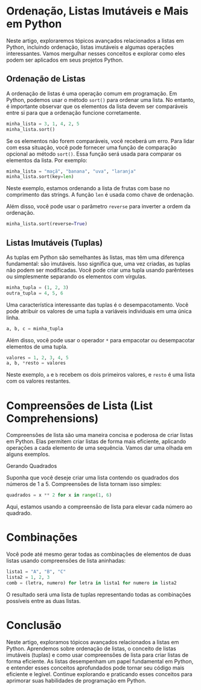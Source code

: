 
#  Ordenação, Listas Imutáveis e Mais em Python

Neste artigo, exploraremos tópicos avançados relacionados a listas em Python, incluindo ordenação, listas imutáveis e algumas operações interessantes. Vamos mergulhar nesses conceitos e explorar como eles podem ser aplicados em seus projetos Python.

## Ordenação de Listas

A ordenação de listas é uma operação comum em programação. Em Python, podemos usar o método `sort()` para ordenar uma lista. No entanto, é importante observar que os elementos da lista devem ser comparáveis entre si para que a ordenação funcione corretamente.

```python
minha_lista = 3, 1, 4, 2, 5
minha_lista.sort()
```

Se os elementos não forem comparáveis, você receberá um erro. Para lidar com essa situação, você pode fornecer uma função de comparação opcional ao método `sort()`. Essa função será usada para comparar os elementos da lista. Por exemplo:

```python
minha_lista = "maçã", "banana", "uva", "laranja"
minha_lista.sort(key=len)
```

Neste exemplo, estamos ordenando a lista de frutas com base no comprimento das strings. A função `len` é usada como chave de ordenação.

Além disso, você pode usar o parâmetro `reverse` para inverter a ordem da ordenação.

```python
minha_lista.sort(reverse=True)
```

## Listas Imutáveis (Tuplas)

As tuplas em Python são semelhantes às listas, mas têm uma diferença fundamental: são imutáveis. Isso significa que, uma vez criadas, as tuplas não podem ser modificadas. Você pode criar uma tupla usando parênteses ou simplesmente separando os elementos com vírgulas.

```python
minha_tupla = (1, 2, 3)
outra_tupla = 4, 5, 6
```

Uma característica interessante das tuplas é o desempacotamento. Você pode atribuir os valores de uma tupla a variáveis individuais em uma única linha.

```python
a, b, c = minha_tupla
```

Além disso, você pode usar o operador `*` para empacotar ou desempacotar elementos de uma tupla.

```python
valores = 1, 2, 3, 4, 5
a, b, *resto = valores
```

Neste exemplo, `a` e `b` recebem os dois primeiros valores, e `resto` é uma lista com os valores restantes.

# Compreensões de Lista (List Comprehensions)

Compreensões de lista são uma maneira concisa e poderosa de criar listas em Python. Elas permitem criar listas de forma mais eficiente, aplicando operações a cada elemento de uma sequência. Vamos dar uma olhada em alguns exemplos.

 Gerando Quadrados

Suponha que você deseje criar uma lista contendo os quadrados dos números de 1 a 5. Compreensões de lista tornam isso simples:

```python
quadrados = x ** 2 for x in range(1, 6)
```

Aqui, estamos usando a compreensão de lista para elevar cada número ao quadrado.

# Combinações

Você pode até mesmo gerar todas as combinações de elementos de duas listas usando compreensões de lista aninhadas:

```python
lista1 = "A", "B", "C"
lista2 = 1, 2, 3
comb = (letra, numero) for letra in lista1 for numero in lista2
```

O resultado será uma lista de tuplas representando todas as combinações possíveis entre as duas listas.

# Conclusão

Neste artigo, exploramos tópicos avançados relacionados a listas em Python. Aprendemos sobre ordenação de listas, o conceito de listas imutáveis (tuplas) e como usar compreensões de lista para criar listas de forma eficiente. As listas desempenham um papel fundamental em Python, e entender esses conceitos aprofundados pode tornar seu código mais eficiente e legível. Continue explorando e praticando esses conceitos para aprimorar suas habilidades de programação em Python.